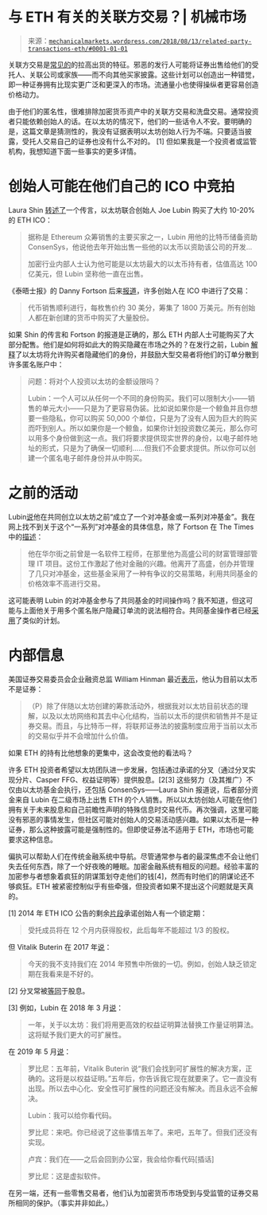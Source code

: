 <!--yml

类别：未分类

date: 2024-05-18 06:37:52

-->

# 与 ETH 有关的关联方交易？| 机械市场

> 来源：[`mechanicalmarkets.wordpress.com/2018/08/13/related-party-transactions-eth/#0001-01-01`](https://mechanicalmarkets.wordpress.com/2018/08/13/related-party-transactions-eth/#0001-01-01)

关联方交易是[常见的](https://www.ft.com/content/68842bf4-24c9-11e5-9c4e-a775d2b173ca)的拉高出货的特征。邪恶的发行人可能将证券出售给他们的受托人、关联公司或家族——而不向其他买家披露。这些计划可以创造出一种错觉，即一种证券拥有比现实更广泛和更深入的市场。流通量小也使得操纵者更容易创造价格动力。

由于他们的匿名性，很难排除加密货币资产中的关联方交易和洗盘交易。通常投资者只能依赖创始人的话。在以太坊的情况下，他们的一些话令人不安。要明确的是，这篇文章是猜测性的，我没有证据表明以太坊创始人行为不端。只要适当披露，受托人交易自己的证券也没有什么不对的。 [1] 但如果我是一个投资者或监管机构，我想知道下面一些事实的更多详情。

# 创始人可能在他们自己的 ICO 中竞拍

Laura Shin [转述了](https://www.forbes.com/sites/laurashin/2018/02/07/joseph-lubin-ethereum-ether-consensys-crypto-cryptocurrency/)一个传言，以太坊联合创始人 Joe Lubin 购买了大约 10-20%的 ETH ICO：

> 据称是 Ethereum 众筹销售的主要买家之一，Lubin 用他的比特币储备资助 ConsenSys，他说他去年开始出售一些他的以太币以资助该公司的开发...
> 
> 加密行业内部人士认为他可能是以太坊最大的以太币持有者，估值高达 100 亿美元，但 Lubin 坚称他一直在出售。

《泰晤士报》的 Danny Fortson 后来[报道](https://www.thetimes.co.uk/article/joe-lubin-the-evangelist-of-ethereum-5v7jsnwg0)，许多创始人在 ICO 中进行了交易：

> 代币销售顺利进行，每枚售价约 30 美分，筹集了 1800 万美元。所有创始人都在新创建的货币中购买了大量股份。

如果 Shin 的传言和 Fortson 的报道是正确的，那么 ETH 内部人士可能购买了大部分配售。他们是如何将如此大的购买隐藏在市场之外的？在发行之前，Lubin [解释](https://www.youtube.com/watch?v=qgdHPxl6W64&t=51m30s)了以太坊将允许购买者隐藏他们的身份，并鼓励大型交易者将他们的订单分散到许多匿名账户中：

> 问题：将对个人投资以太坊的金额设限吗？
> 
> Lubin：一个人可以从任何一个不同的身份购买。我们可以限制大小——销售的单元大小——只是为了更容易伪装。比如说如果你是一个鲸鱼并且你想要一些隐私，你可以购买 50,000 个单位，只是为了没有人因为巨大的购买而吓到别人。所以如果你是一个鲸鱼，如果你计划投资数亿美元，那么你可以用多个身份做到这一点。我们将要求提供现实世界的身份，以电子邮件地址的形式，只是为了确保一切顺利……但我们不会要求提供。所以你可以创建一个匿名电子邮件身份并从中购买。

# 之前的活动

Lubin[说](https://blog.status.im/ethereum-leaders-and-visionaries-joseph-lubin-308cc29d16c5)他在共同创立以太坊之前“成立了一个对冲基金或一系列对冲基金”。我在网上找不到关于这个“一系列”对冲基金的具体信息，除了 Fortson 在 The Times 中的[描述](https://www.thetimes.co.uk/article/joe-lubin-the-evangelist-of-ethereum-5v7jsnwg0)：

> 他在华尔街之前曾是一名软件工程师，在那里他为高盛公司的财富管理部管理 IT 项目。这份工作激起了他对金融的兴趣。他离开了高盛，创办并管理了几只对冲基金，这些基金采用了一种有争议的交易策略，利用共同基金的价格效率不高进行交易。

这可能表明 Lubin 的对冲基金参与了共同基金的时间操作吗？我不知道，但这可能与上面他关于用多个匿名账户隐藏订单流的说法相符合。共同基金操作者已经[采用](https://ag.ny.gov/press-release/mutual-fund-timing-fraud-revealed-millennium-partners)了类似的计划。

# 内部信息

美国证券交易委员会企业融资总监 William Hinman 最近[表示](https://www.sec.gov/news/speech/speech-hinman-061418)，他认为目前以太币不是证券：

> （P）除了伴随以太坊创建的筹款活动外，根据我对以太坊目前状态的理解，以及以太坊网络和其去中心化结构，当前以太币的提供和销售并不是证券交易。而且，与比特币一样，将联邦证券法的披露制度应用于当前以太币的交易似乎并不会增加什么价值。

如果 ETH 的持有比他想象的更集中，这会改变他的看法吗？

许多 ETH 投资者希望以太坊团队进一步发展，包括通过承诺的分叉（通过分叉实现分片、Casper FFG、权益证明等）提供股息。[2[3] 这些努力（及其推广）不仅由以太坊基金会执行，还包括 ConsenSys——Laura Shin 报道说，后者部分资金来自 Lubin 在二级市场上出售 ETH 的个人销售。所以以太坊创始人可能在他们拥有关于未来股息和自己前瞻性声明的特殊信息时交易代币。再次强调，这里可能没有邪恶的事情发生，但社区可能对创始人的交易活动感兴趣。如果以太币是一种证券，那么这种披露可能是强制性的。但即使证券法不适用于 ETH，市场也可能要求这种信息。

偏执可以帮助人们在传统金融系统中导航。尽管通常参与者的最深焦虑不会让他们失去任何东西，除了一个好夜晚的睡眠。加密金融系统有相反的问题。经验丰富的加密参与者想象着疯狂的阴谋策划夺走他们的钱[4]，然而有时他们的阴谋论还不够疯狂。ETH 被紧密控制似乎有些牵强，但投资者如果不提出这个问题就是天真的。

[1] 2014 年 ETH ICO 公告的剩余[片段](https://web.archive.org/web/20140209080523/https://bitcointalk.org/index.php?action=printpage;topic=428589.0)承诺创始人有一个锁定期：

> 受托成员将在 12 个月内获得股权，此后每年不能超过 1/3 的股权。

但 Vitalik Buterin 在 2017 年[说](https://twitter.com/VitalikButerin/status/932405875662192640)：

> 今天的我不支持我们在 2014 年预售中所做的一切。例如，创始人缺乏锁定期在我看来是不好的。

[2] 分叉常被[等同](https://www.bloomberg.com/news/articles/2017-10-25/bitcoin-is-paying-out-dividends-now-just-not-to-everyone)于股息。

[3] 例如，Lubin 在 2018 年 3 月[说](https://www.youtube.com/watch?v=HCsgK8ljwSs&t=12m35s)：

> 一年，关于以太坊：我们将用更高效的权益证明算法替换工作量证明算法。这将赋予我们更大的可扩展性。

在 2019 年 5 月[说](https://www.youtube.com/watch?v=I-ora5ogTPg&t=23m35s)：

> 罗比尼：五年前，Vitalik Buterin 说“我们会找到可扩展性的解决方案，正确的。这将是以权益证明。”五年后，你告诉我它现在就要来了。它一直没有出现。所以去中心化、安全性可扩展性的问题还没有解决。而且永远不会解决。
> 
> Lubin：我可以给你看代码。
> 
> 罗比尼：来吧。你已经说了这些事情五年了。来吧，五年了。但我们还没有实现。
> 
> 卢宾：我们在——之后会回到办公室，我会给你看代码[插话]
> 
> 罗比尼：这是虚拟软件。

在另一端，还有一些零售交易者，他们认为加密货币市场受到与受监管的证券交易所相同的保护。（事实并非如此。）
